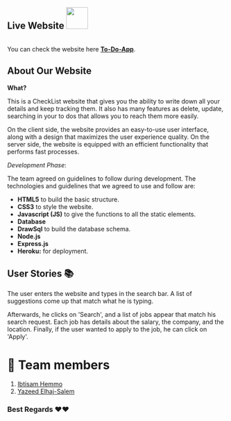 
## **Live Website** <img src="https://i.imgur.com/QsX6030.png" style="height: 50px; width: 50px; margin-bottom: 20px;">
 <span id="live"></span>
You can check the website here [**To-Do-App**](https://todo-gsg.herokuapp.com/).


## **About Our Website** <span id="about"></span>


**What?**

This is a CheckList website that gives you the ability to write down all your details and keep tracking them. It also has many features as delete, update, searching in your to dos that allows you to reach them more easily. 

On the client side, the website provides an easy-to-use user interface, along with a design that maximizes the user experience quality. On the server side, the website is equipped with an efficient functionality that performs fast processes. 

_Development Phase_:

The team agreed on guidelines to follow during development. The technologies and guidelines that we agreed to use and follow are:

- **HTML5** to build the basic structure.
- **CSS3** to style the website.
- **Javascript (JS)** to give the functions to all the static elements.
- **Database**
- **DrawSql** to build the database schema.
- **Node.js**
- **Express.js**
- **Heroku:** for deployment.


## **User Stories** :books: <span id="stories"></span>

The user enters the website and types in the search bar. A list of suggestions come up that match what he is typing. 

Afterwards, he clicks on 'Search', and a list of jobs appear that match his search request. Each job has details about the salary, the company, and the location. Finally, if the user wanted to apply to the job, he can click on 'Apply'. 


# 👥 **Team members** 
1. [Ibtisam Hemmo](https://github.com/ibtisam-hemmo)
2. [Yazeed Elhaj-Salem](https://github.com/yazeed)

### Best Regards ❤❤
